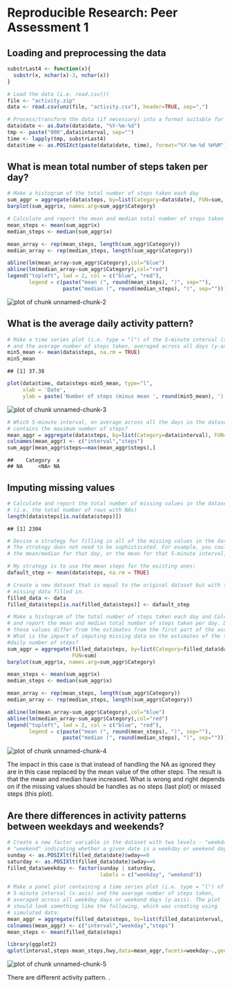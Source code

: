 # Reproducible Research: Peer Assessment 1


## Loading and preprocessing the data

```r
substrLast4 <- function(x){
  substr(x, nchar(x)-3, nchar(x))
}

# Load the data (i.e. read.csv())
file <- "activity.zip"
data <- read.csv(unz(file, "activity.csv"), header=TRUE, sep=",")

# Process/transform the data (if necessary) into a format suitable for your analysis
data$date <- as.Date(data$date, "%Y-%m-%d")
tmp <- paste("000",data$interval, sep="")
time <- lapply(tmp, substrLast4)
data$time <- as.POSIXct(paste(data$date, time), format="%Y-%m-%d %H%M")
```

## What is mean total number of steps taken per day?

```r
# Make a histogram of the total number of steps taken each day
sum_aggr = aggregate(data$steps, by=list(Category=data$date), FUN=sum, na.rm = TRUE)
barplot(sum_aggr$x, names.arg=sum_aggr$Category)

# Calculate and report the mean and median total number of steps taken per day
mean_steps <- mean(sum_aggr$x)
median_steps <- median(sum_aggr$x)

mean_array <- rep(mean_steps, length(sum_aggr$Category))
median_array <- rep(median_steps, length(sum_aggr$Category))

abline(lm(mean_array~sum_aggr$Category),col="blue")
abline(lm(median_array~sum_aggr$Category),col="red")
legend("topleft", lwd = 2, col = c("blue", "red"), 
       legend = c(paste("mean (", round(mean_steps), ")", sep=""), 
                  paste("median (", round(median_steps), ")", sep="")))
```

![plot of chunk unnamed-chunk-2](figure/unnamed-chunk-2.png) 

## What is the average daily activity pattern?

```r
# Make a time series plot (i.e. type = "l") of the 5-minute interval (x-axis) 
# and the average number of steps taken, averaged across all days (y-axis)
min5_mean <- mean(data$steps, na.rm = TRUE)
min5_mean
```

```
## [1] 37.38
```

```r
plot(data$time, data$steps-min5_mean, type="l", 
     xlab = 'Date', 
     ylab = paste('Number of steps (minus mean ', round(min5_mean), ')'))
```

![plot of chunk unnamed-chunk-3](figure/unnamed-chunk-3.png) 

```r
# Which 5-minute interval, on average across all the days in the dataset, 
# contains the maximum number of steps?
mean_aggr = aggregate(data$steps, by=list(Category=data$interval), FUN=mean, na.rm = TRUE)
colnames(mean_aggr) <- c("interval","steps")
sum_aggr[mean_aggr$steps==max(mean_aggr$steps),]
```

```
##    Category  x
## NA     <NA> NA
```

## Imputing missing values

```r
# Calculate and report the total number of missing values in the dataset 
# (i.e. the total number of rows with NAs)
length(data$steps[is.na(data$steps)])
```

```
## [1] 2304
```

```r
# Devise a strategy for filling in all of the missing values in the dataset. 
# The strategy does not need to be sophisticated. For example, you could use 
# the mean/median for that day, or the mean for that 5-minute interval, etc.

# My strategy is to use the mean steps for the existing ones: 
dafault_step <- mean(data$steps, na.rm = TRUE)

# Create a new dataset that is equal to the original dataset but with the 
# missing data filled in.
filled_data <- data
filled_data$steps[is.na(filled_data$steps)] <- dafault_step

# Make a histogram of the total number of steps taken each day and Calculate 
# and report the mean and median total number of steps taken per day. Do 
# these values differ from the estimates from the first part of the assignment? 
# What is the impact of imputing missing data on the estimates of the total 
#daily number of steps?
sum_aggr = aggregate(filled_data$steps, by=list(Category=filled_data$date), 
                     FUN=sum)
barplot(sum_aggr$x, names.arg=sum_aggr$Category)

mean_steps <- mean(sum_aggr$x)
median_steps <- median(sum_aggr$x)

mean_array <- rep(mean_steps, length(sum_aggr$Category))
median_array <- rep(median_steps, length(sum_aggr$Category))

abline(lm(mean_array~sum_aggr$Category),col="blue")
abline(lm(median_array~sum_aggr$Category),col="red")
legend("topleft", lwd = 2, col = c("blue", "red"), 
       legend = c(paste("mean (", round(mean_steps), ")", sep=""), 
                  paste("median (", round(median_steps), ")", sep="")))
```

![plot of chunk unnamed-chunk-4](figure/unnamed-chunk-4.png) 

The impact in this case is that instead of handling the NA as ignored they are in this case replaced by the mean value of the other steps. The result is that the mean and median have increased. What is wrong and right depends on if the missing values should be handles as no steps (last plot) or missed steps (this plot).  

## Are there differences in activity patterns between weekdays and weekends?

```r
# Create a new factor variable in the dataset with two levels - "weekday" and 
# "weekend" indicating whether a given date is a weekday or weekend day.
sunday <- as.POSIXlt(filled_data$date)$wday==0
saturday <- as.POSIXlt(filled_data$date)$wday==6
filled_data$weekday <- factor(sunday | saturday, 
                              labels = c("weekday", "weekend"))

# Make a panel plot containing a time series plot (i.e. type = "l") of the 
# 5-minute interval (x-axis) and the average number of steps taken, 
# averaged across all weekday days or weekend days (y-axis). The plot 
# should look something like the following, which was creating using 
# simulated data:
mean_aggr = aggregate(filled_data$steps, by=list(filled_data$interval, filled_data$weekday), FUN=mean)
colnames(mean_aggr) <- c("interval","weekday","steps")
mean_steps <- mean(filled_data$steps)

library(ggplot2)
qplot(interval,steps-mean_steps,hwy,data=mean_aggr,facets=weekday~.,geom=c("line"))
```

![plot of chunk unnamed-chunk-5](figure/unnamed-chunk-5.png) 

There are different activity pattern. .
